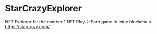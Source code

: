 # StarCrazyExplorer
NFT Explorer for the number 1 NFT Play-2-Earn game in Iotex blockchain. https://starcrazy.com/
